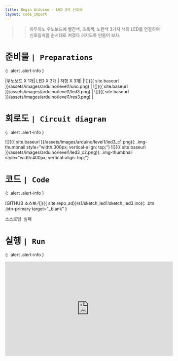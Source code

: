 ```yaml
---
title: Begin Arduino - LED 3색 신호등
layout: code_import
---
```


>> 아두이노 우노보드에 빨간색, 초록색, 노란색 3가지 색의 LED를 연결하여 신호등처럼 순서대로 켜졌다 꺼지도록  만들어 보자.


# 준비물 `| Preparations`
{: .alert .alert-info }

|우노보드 X 1개| LED X 3개 | 저항 X 3개|
|![]({{ site.baseurl }}/assets/images/arduino/level1/uno.png) | ![]({{ site.baseurl }}/assets/images/arduino/level1/led3.png) | ![]({{ site.baseurl }}/assets/images/arduino/level1/res3.png)  |


# 회로도 `| Circuit diagram`
{: .alert .alert-info }

![]({{ site.baseurl }}/assets/images/arduino/level1/led3_c1.png){: .img-thumbnail style="width:300px; vertical-align: top;"} 
![]({{ site.baseurl }}/assets/images/arduino/level1/led3_c2.png){: .img-thumbnail style="width:400px; vertical-align: top;"}  


# 코드 `| Code`
{: .alert .alert-info }
   

[GITHUB 소스보기]({{ site.repo_ad}}/s1/sketch_led1/sketch_led3.ino){: .btn .btn-primary target="_blank" }

<pre id="show1" class="show-json-from-git">소스로딩 실패</pre>
<script>showJsonFromGit('{{ site.repo_ad_raw }}/s1/sketch_led3/sketch_led3.ino', 'show1', '500px');</script>


# 실행 `| Run`
{: .alert .alert-info }

<iframe width="544" height="306" src="https://serviceapi.nmv.naver.com/flash/convertIframeTag.nhn?vid=05549C14DD8E706A84616929DE2B9D715323&outKey=V129f5107b070ab440cd2ab2fadaed8d2f0a22ff25bd9e604dfe7ab2fadaed8d2f0a2" frameborder="no" scrolling="no" title="NaverVideo" allow="autoplay; gyroscope; accelerometer; encrypted-media" allowfullscreen></iframe>


